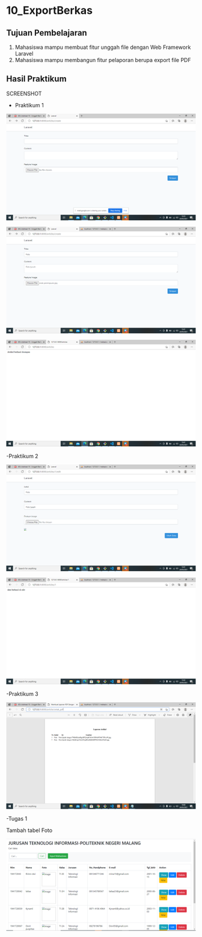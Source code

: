 # 10_ExportBerkas

## Tujuan Pembelajaran

1. Mahasiswa mampu membuat fitur unggah file dengan Web Framework Laravel
2. Mahasiswa mampu membangun fitur pelaporan berupa export file PDF

## Hasil Praktikum 

SCREENSHOT

- Praktikum 1


![contoh gambar](img/prak1.png)

![contoh gambar](img/1.png)

![contoh gambar](img/2.png)

-Praktikum 2

![contoh gambar](img/prak2.png)

![contoh gambar](img/3.png)


-Praktikum 3

![contoh gambar](img/prak3.png)

-Tugas 1

Tambah tabel Foto

![contoh gambar](img/tambahfoto.png)

